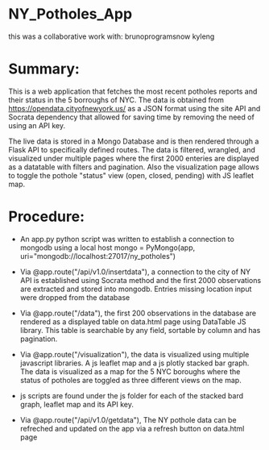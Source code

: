 # NY_Potholes_App
this was a collaborative work with:
brunoprogramsnow
kyleng


# Summary: 

This is a web application that fetches the most recent potholes reports and their status in the 5 borroughs of NYC. The data is obtained from https://opendata.cityofnewyork.us/ as a JSON format using the site API and Socrata dependency that allowed for saving time by removing the need of using an API key.

The live data is stored in a Mongo Database and is then rendered through a Flask API to specifically defined routes. 
The data is filtered, wrangled, and visualized under multiple pages where the first 2000 enteries are displayed as a datatable with filters and pagination. Also the visualization page allows to toggle the pothole "status" view (open, closed, pending) with JS leaflet map.  

# Procedure:

- An app.py python script was written to establish a connection to mongodb using a local host
mongo = PyMongo(app, uri="mongodb://localhost:27017/ny_potholes")

- Via @app.route("/api/v1.0/insertdata"), a connection to the city of NY API is established using Socrata method and the first 2000 observations are extracted and stored into mongodb. Entries missing location input were dropped from the database

- Via @app.route("/data"), the first 200 observations in the database are rendered as a displayed table on data.html page using DataTable JS library. This table is searchable by any field, sortable by column and has pagination.

- Via @app.route("/visualization"), the data is visualized using multiple javascript libraries. A js leaflet map and a js plotly stacked bar graph. 
The data is visualized as a map for the 5 NYC boroughs where the status of potholes are toggled as three different views on the map. 


- js scripts are found under the js folder for each of the stacked bard graph, leaflet map and its API key. 

- Via @app.route("/api/v1.0/getdata"), The NY pothole data can be refreched and updated on the app via a refresh button on data.html page 












